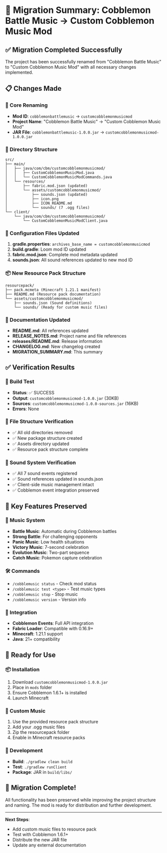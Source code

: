 # 🎵 Migration Summary: Cobblemon Battle Music → Custom Cobblemon Music Mod

## ✅ Migration Completed Successfully

The project has been successfully renamed from "Cobblemon Battle Music" to "Custom Cobblemon Music Mod" with all necessary changes implemented.

## 📋 Changes Made

### 🔄 Core Renaming
- **Mod ID**: `cobblemonbattlemusic` → `customcobblemonmusicmod`
- **Project Name**: "Cobblemon Battle Music" → "Custom Cobblemon Music Mod"
- **JAR File**: `cobblemonbattlemusic-1.0.0.jar` → `customcobblemonmusicmod-1.0.0.jar`

### 📁 Directory Structure
```
src/
├── main/
│   ├── java/com/cbm/customcobblemonmusicmod/
│   │   ├── CustomCobblemonMusicMod.java
│   │   └── CustomCobblemonMusicModCommands.java
│   └── resources/
│       ├── fabric.mod.json (updated)
│       └── assets/customcobblemonmusicmod/
│           ├── sounds.json (updated)
│           ├── icon.png
│           ├── ICON_README.md
│           └── sounds/ (7 .ogg files)
└── client/
    └── java/com/cbm/customcobblemonmusicmod/
        └── CustomCobblemonMusicModClient.java
```

### 🔧 Configuration Files Updated
1. **gradle.properties**: `archives_base_name = customcobblemonmusicmod`
2. **build.gradle**: Loom mod ID updated
3. **fabric.mod.json**: Complete mod metadata updated
4. **sounds.json**: All sound references updated to new mod ID

### 📦 New Resource Pack Structure
```
resourcepack/
├── pack.mcmeta (Minecraft 1.21.1 manifest)
├── README.md (Resource pack documentation)
└── assets/customcobblemonmusicmod/
    ├── sounds.json (Sound definitions)
    └── sounds/ (Ready for custom music files)
```

### 📝 Documentation Updated
- **README.md**: All references updated
- **RELEASE_NOTES.md**: Project name and file references
- **releases/README.md**: Release information
- **CHANGELOG.md**: New changelog created
- **MIGRATION_SUMMARY.md**: This summary

## ✅ Verification Results

### 🔨 Build Test
- **Status**: ✅ SUCCESS
- **Output**: `customcobblemonmusicmod-1.0.0.jar` (30KB)
- **Sources**: `customcobblemonmusicmod-1.0.0-sources.jar` (16KB)
- **Errors**: None

### 📁 File Structure Verification
- ✅ All old directories removed
- ✅ New package structure created
- ✅ Assets directory updated
- ✅ Resource pack structure complete

### 🎵 Sound System Verification
- ✅ All 7 sound events registered
- ✅ Sound references updated in sounds.json
- ✅ Client-side music management intact
- ✅ Cobblemon event integration preserved

## 🎯 Key Features Preserved

### 🎼 Music System
- **Battle Music**: Automatic during Cobblemon battles
- **Strong Battle**: For challenging opponents
- **Panic Music**: Low health situations
- **Victory Music**: 7-second celebration
- **Evolution Music**: Two-part sequence
- **Catch Music**: Pokemon capture celebration

### 🛠️ Commands
- `/cobblemusic status` - Check mod status
- `/cobblemusic test <type>` - Test music types
- `/cobblemusic stop` - Stop music
- `/cobblemusic version` - Version info

### 🔌 Integration
- **Cobblemon Events**: Full API integration
- **Fabric Loader**: Compatible with 0.16.9+
- **Minecraft**: 1.21.1 support
- **Java**: 21+ compatibility

## 🚀 Ready for Use

### 📦 Installation
1. Download `customcobblemonmusicmod-1.0.0.jar`
2. Place in `mods` folder
3. Ensure Cobblemon 1.6.1+ is installed
4. Launch Minecraft

### 🎵 Custom Music
1. Use the provided resource pack structure
2. Add your .ogg music files
3. Zip the resourcepack folder
4. Enable in Minecraft resource packs

### 🔧 Development
- **Build**: `./gradlew clean build`
- **Test**: `./gradlew runClient`
- **Package**: JAR in `build/libs/`

## 🎉 Migration Complete!

All functionality has been preserved while improving the project structure and naming. The mod is ready for distribution and further development.

---

**Next Steps**: 
- Add custom music files to resource pack
- Test with Cobblemon 1.6.1+
- Distribute the new JAR file
- Update any external documentation